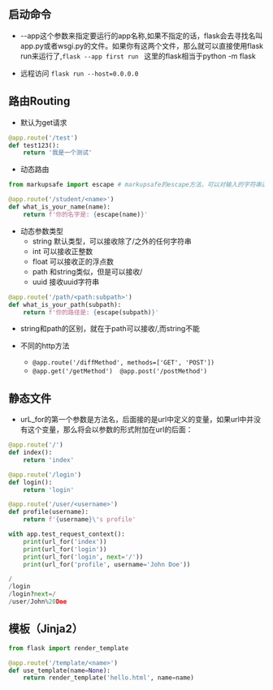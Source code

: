 ## 启动命令
- --app这个参数来指定要运行的app名称,如果不指定的话，flask会去寻找名叫app.py或者wsgi.py的文件。如果你有这两个文件，那么就可以直接使用flask run来运行了,`flask --app first run ` 这里的flask相当于python -m flask

- 远程访问 `flask run --host=0.0.0.0`


## 路由Routing
- 默认为get请求
```py
@app.route('/test')
def test123():
    return '我是一个测试'
```
- 动态路由
```py
from markupsafe import escape # markupsafe的escape方法，可以对输入的字符串进行转义，从而避免了恶意的攻击

@app.route('/student/<name>')
def what_is_your_name(name):
    return f'你的名字是: {escape(name)}' 
```

- 动态参数类型
    - string	默认类型，可以接收除了/之外的任何字符串
    - int	可以接收正整数
    - float	可以接收正的浮点数
    - path	和string类似，但是可以接收/
    - uuid	接收uuid字符串

```py
@app.route('/path/<path:subpath>')
def what_is_your_path(subpath):
    return f'你的路径是: {escape(subpath)}'
```
- string和path的区别，就在于path可以接收/,而string不能

- 不同的http方法
    - `@app.route('/diffMethod', methods=['GET', 'POST'])`
    - `@app.get('/getMethod')  @app.post('/postMethod')`


## 静态文件
- urL_for的第一个参数是方法名，后面接的是url中定义的变量，如果url中并没有这个变量，那么将会以参数的形式附加在url的后面：
```py
@app.route('/')
def index():
    return 'index'

@app.route('/login')
def login():
    return 'login'

@app.route('/user/<username>')
def profile(username):
    return f'{username}\'s profile'

with app.test_request_context():
    print(url_for('index'))
    print(url_for('login'))
    print(url_for('login', next='/'))
    print(url_for('profile', username='John Doe'))

/
/login
/login?next=/
/user/John%20Doe
```

## 模板（Jinja2）
```py
from flask import render_template

@app.route('/template/<name>')
def use_template(name=None):
    return render_template('hello.html', name=name)
```